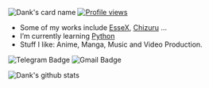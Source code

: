 ![Dank's card name](https://cardivo.vercel.app/api?name=%E3%83%80%E3%83%B3%E3%82%AF%E3%83%87%E3%83%AB%20//%20%E5%8D%83%E9%B6%B4&description=I%20like%20to%20learn%20bout%20stuff.&image=https://static.zerochan.net/Mizuhara.Chizuru.full.3018903.jpg&backgroundColor=%23ecf0f1&github=Dank-del)
[![Profile views](https://gpvc.arturio.dev/dank-del)](https://github.com/dank-del)                                                                                                                  
- Some of my works include [EsseX](https://github.com/Dank-del/EsseX), [Chizuru](https://github.com/Dank-del/Chizuru) ...
- I’m currently learning [Python](python.org)
- Stuff I like: Anime, Manga, Music and Video Production.

![Telegram Badge](https://img.shields.io/badge/-dank_as_fuck-1ca0f1?style=flat-square&logo=telegram&logoColor=white&link=https://t.me/dank_as_fuck)
![Gmail Badge](https://img.shields.io/badge/-chizuru@kanojo.tk-c14438?style=flat-square&logo=Gmail&logoColor=white&link=mailto:chizuru@kanojo.tk)

![Dank's github stats](https://github-readme-stats.vercel.app/api?username=Dank-del&show_icons=true&include_all_commits=true&theme=tokyonight)
